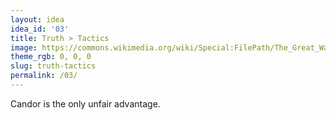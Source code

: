 ```yaml
---
layout: idea
idea_id: '03'
title: Truth > Tactics
image: https://commons.wikimedia.org/wiki/Special:FilePath/The_Great_Wave_off_Kanagawa.jpg
theme_rgb: 0, 0, 0
slug: truth-tactics
permalink: /03/
---
```


Candor is the only unfair advantage.